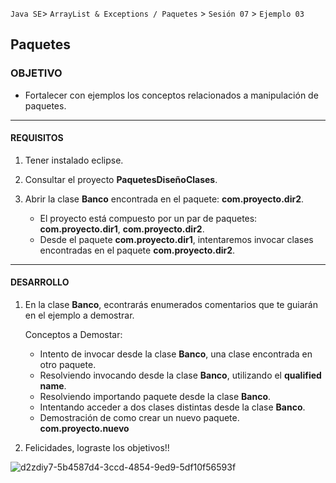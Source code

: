 
`Java SE`> `ArrayList & Exceptions / Paquetes` > `Sesión 07` > `Ejemplo 03`

## Paquetes

### OBJETIVO

- Fortalecer con ejemplos los conceptos relacionados a manipulación de paquetes.

<hr>

#### REQUISITOS

1. Tener instalado eclipse.
2. Consultar el proyecto <b>PaquetesDiseñoClases</b>.
3. Abrir la clase <b>Banco</b> encontrada en el paquete: <b>com.proyecto.dir2</b>.
   
   - El proyecto está compuesto por un par de paquetes: <b>com.proyecto.dir1</b>, <b>com.proyecto.dir2</b>. 
   - Desde el paquete <b>com.proyecto.dir1</b>, intentaremos invocar clases encontradas en el paquete <b>com.proyecto.dir2</b>.
   
<hr>

#### DESARROLLO

1. En la clase <b>Banco</b>, econtrarás enumerados comentarios que te guiarán en el ejemplo a demostrar.

   Conceptos a Demostar:
   
    <ul>
      <li> Intento de invocar desde la clase <b>Banco</b>, una clase encontrada en otro paquete.
      <li> Resolviendo invocando desde la clase <b>Banco</b>, utilizando el <b>qualified name</b>.
      <li> Resolviendo importando paquete desde la clase <b>Banco</b>.
      <li> Intentando acceder a dos clases distintas desde la clase <b>Banco</b>.
      <li> Demostración de como crear un nuevo paquete. <b>com.proyecto.nuevo</b>
   </ul>

2. Felicidades, lograste los objetivos!!

![d2zdiy7-5b4587d4-3ccd-4854-9ed9-5df10f56593f](https://user-images.githubusercontent.com/56565204/67425280-51a5c600-f59d-11e9-9baf-5ef3aeca8a11.png)
